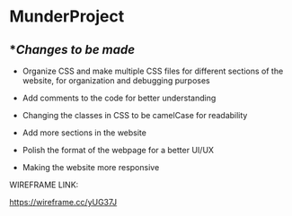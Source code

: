   # MunderProject

## **Changes to be made* ##

- Organize CSS and make multiple CSS files for different sections of the website, for organization and debugging purposes

- Add comments to the code for better understanding

- Changing the classes in CSS to be camelCase for readability

- Add more sections in the website

- Polish the format of the webpage for a better UI/UX

- Making the website more responsive

WIREFRAME LINK:

https://wireframe.cc/yUG37J
